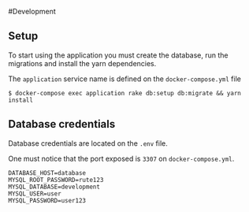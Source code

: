 #Development
## Setup

To start using the application you must create the database, run the migrations and install the yarn dependencies.

The `application` service name is defined on the `docker-compose.yml` file


```
$ docker-compose exec application rake db:setup db:migrate && yarn install
```

## Database credentials
Database credentials are located on the `.env` file.

One must notice that the port exposed is `3307` on `docker-compose.yml`.

```
DATABASE_HOST=database
MYSQL_ROOT_PASSWORD=rute123
MYSQL_DATABASE=development
MYSQL_USER=user
MYSQL_PASSWORD=user123
```

